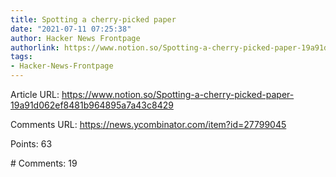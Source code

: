 ```yaml
---
title: Spotting a cherry-picked paper
date: "2021-07-11 07:25:38"
author: Hacker News Frontpage
authorlink: https://www.notion.so/Spotting-a-cherry-picked-paper-19a91d062ef8481b964895a7a43c8429
tags:
- Hacker-News-Frontpage
---
```


<p>Article URL: <a href="https://www.notion.so/Spotting-a-cherry-picked-paper-19a91d062ef8481b964895a7a43c8429">https://www.notion.so/Spotting-a-cherry-picked-paper-19a91d062ef8481b964895a7a43c8429</a></p>
<p>Comments URL: <a href="https://news.ycombinator.com/item?id=27799045">https://news.ycombinator.com/item?id=27799045</a></p>
<p>Points: 63</p>
<p># Comments: 19</p>
